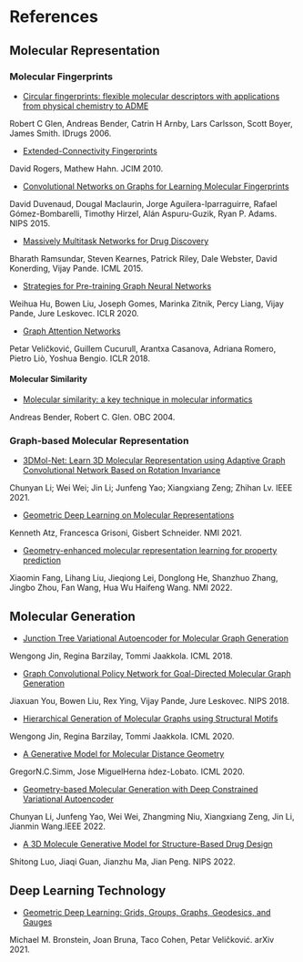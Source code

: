 # References


## Molecular Representation

### Molecular Fingerprints

- [Circular fingerprints: flexible molecular descriptors with applications from physical chemistry to ADME](https://www.researchgate.net/profile/James_Smith97/publication/7255608_Circular_fingerprints_Flexible_molecular_descriptors_with_applications_from_physical_chemistry_to_ADME/links/54b291360cf220c63cd26290.pdf)

Robert C Glen, Andreas Bender, Catrin H Arnby, Lars Carlsson, Scott Boyer, James Smith. IDrugs 2006.

- [Extended-Connectivity Fingerprints](https://pubs.acs.org/doi/abs/10.1021/ci100050t)

David Rogers, Mathew Hahn. JCIM 2010.

- [Convolutional Networks on Graphs for Learning Molecular Fingerprints](https://papers.nips.cc/paper/5954-convolutional-networks-on-graphs-for-learning-molecular-fingerprints.pdf)

David Duvenaud, Dougal Maclaurin, Jorge Aguilera-Iparraguirre, Rafael Gómez-Bombarelli, Timothy Hirzel, Alán Aspuru-Guzik, Ryan P. Adams. NIPS 2015.

- [Massively Multitask Networks for Drug Discovery](https://arxiv.org/pdf/1502.02072.pdf)

Bharath Ramsundar, Steven Kearnes, Patrick Riley, Dale Webster, David Konerding, Vijay Pande. ICML 2015.

- [Strategies for Pre-training Graph Neural Networks](https://arxiv.org/pdf/1905.12265)

Weihua Hu, Bowen Liu, Joseph Gomes, Marinka Zitnik, Percy Liang, Vijay Pande, Jure Leskovec. ICLR 2020.

- [Graph Attention Networks](https://arxiv.org/pdf/1710.10903.pdf)

Petar Veličković, Guillem Cucurull, Arantxa Casanova, Adriana Romero, Pietro Liò, Yoshua Bengio. ICLR 2018.



#### Molecular Similarity

- [Molecular similarity: a key technique in molecular informatics](https://pubs.rsc.org/en/content/articlehtml/2004/ob/b409813g)

Andreas Bender, Robert C. Glen. OBC 2004.



### Graph-based Molecular Representation

- [3DMol-Net: Learn 3D Molecular Representation using Adaptive Graph Convolutional Network Based on Rotation Invariance](https://ieeexplore.ieee.org/abstract/document/9454403)

Chunyan Li; Wei Wei; Jin Li; Junfeng Yao; Xiangxiang Zeng; Zhihan Lv. IEEE 2021.

- [Geometric Deep Learning on Molecular Representations](https://arxiv.org/pdf/2107.12375.pdf)

Kenneth Atz, Francesca Grisoni, Gisbert Schneider. NMI 2021.

- [Geometry-enhanced molecular representation learning for property prediction](https://www.nature.com/articles/s42256-021-00438-4.pdf)

Xiaomin Fang, Lihang Liu, Jieqiong Lei, Donglong He, Shanzhuo Zhang, Jingbo Zhou, Fan Wang, Hua Wu Haifeng Wang. NMI 2022.



## Molecular Generation

- [Junction Tree Variational Autoencoder for Molecular Graph Generation](http://proceedings.mlr.press/v80/jin18a/jin18a.pdf)

Wengong Jin, Regina Barzilay, Tommi Jaakkola. ICML 2018.

- [Graph Convolutional Policy Network for Goal-Directed Molecular Graph Generation](https://proceedings.neurips.cc/paper/2018/file/d60678e8f2ba9c540798ebbde31177e8-Paper.pdf)

Jiaxuan You, Bowen Liu, Rex Ying, Vijay Pande, Jure Leskovec. NIPS 2018.

- [Hierarchical Generation of Molecular Graphs using Structural Motifs](https://arxiv.org/pdf/2002.03230.pdf)

Wengong Jin, Regina Barzilay, Tommi Jaakkola. ICML 2020.

- [A Generative Model for Molecular Distance Geometry](https://arxiv.org/pdf/1909.11459.pdf)

GregorN.C.Simm, Jose ́MiguelHerna ́ndez-Lobato. ICML 2020.

- [Geometry-based Molecular Generation with Deep Constrained Variational Autoencoder](https://ieeexplore.ieee.org/abstract/document/9714718)

Chunyan Li, Junfeng Yao, Wei Wei, Zhangming Niu, Xiangxiang Zeng, Jin Li, Jianmin Wang.IEEE 2022.

- [A 3D Molecule Generative Model for Structure-Based Drug Design](https://arxiv.org/pdf/2203.10446)

Shitong Luo, Jiaqi Guan, Jianzhu Ma, Jian Peng. NIPS 2022.



## Deep Learning Technology

- [Geometric Deep Learning: Grids, Groups, Graphs, Geodesics, and Gauges](https://arxiv.org/pdf/2104.13478.pdf)

Michael M. Bronstein, Joan Bruna, Taco Cohen, Petar Veličković. arXiv 2021.

